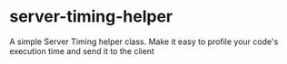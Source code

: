 # server-timing-helper
A simple Server Timing helper class. Make it easy to profile your code's execution time and send it to the client
